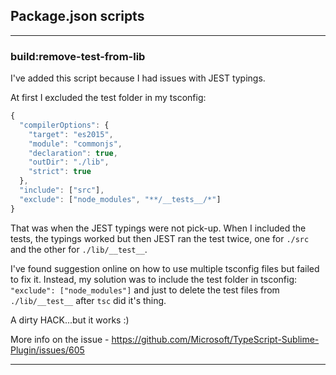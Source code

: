 ## Package.json scripts
---
### build:remove-test-from-lib

I've added this script because I had issues with JEST typings.

At first I excluded the test folder in my tsconfig: 
```javascript
{
  "compilerOptions": {
    "target": "es2015",
    "module": "commonjs",
    "declaration": true,
    "outDir": "./lib",
    "strict": true
  },
  "include": ["src"],
  "exclude": ["node_modules", "**/__tests__/*"]
}
```

That was when the JEST typings were not pick-up.
When I included the tests, the typings worked but then JEST ran the test twice, one for `./src` and the other for `./lib/__test__`. 

I've found suggestion online on how to use multiple tsconfig files but failed to fix it.
Instead, my solution was to include the test folder in tsconfig: `"exclude": ["node_modules"]` and just to delete the test files from `./lib/__test__` after `tsc` did it's thing.

A dirty HACK...but it works :)

More info on the issue - https://github.com/Microsoft/TypeScript-Sublime-Plugin/issues/605

---